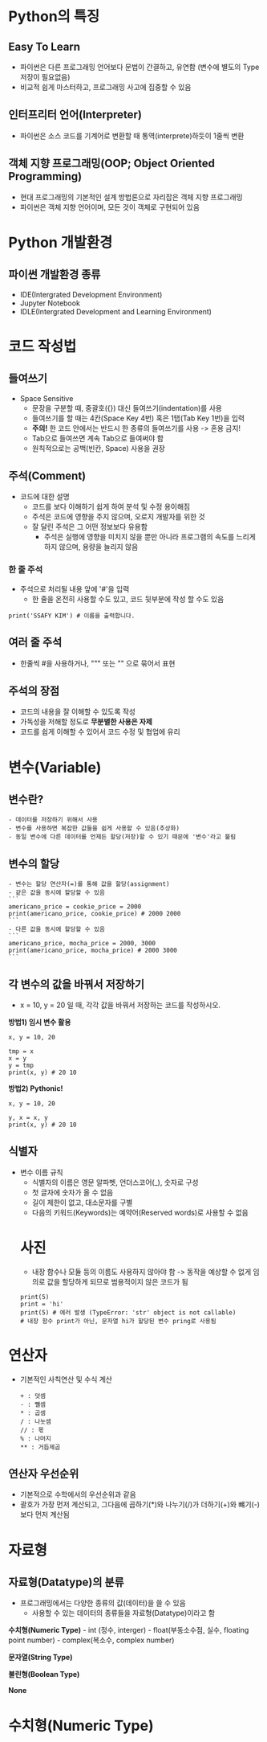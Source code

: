 # Python의 특징

## Easy To Learn
- 파이썬은 다른 프로그래밍 언어보다 문법이 간결하고, 유연함 (변수에 별도의 Type 저장이 필요없음)
- 비교적 쉽게 마스터하고, 프로그래밍 사고에 집중할 수 있음

## 인터프리터 언어(Interpreter)
- 파이썬은 소스 코드를 기계어로 변환할 때 통역(interprete)하듯이 1줄씩 변환

## 객체 지향 프로그래밍(OOP; Object Oriented Programming)
- 현대 프로그래밍의 기본적인 설계 방법론으로 자리잡은 객체 지향 프로그래밍
- 파이썬은 객체 지향 언어이며, 모든 것이 객체로 구현되어 있음

# Python 개발환경

## 파이썬 개발환경 종류
- IDE(Intergrated Development Environment)
- Jupyter Notebook
- IDLE(Intergrated Development and Learning Environment)

# 코드 작성법

## 들여쓰기
- Space Sensitive
    - 문장을 구분할 때, 중괄호({}) 대신 들여쓰기(indentation)를 사용
    - 들여쓰기를 할 때는 4칸(Space Key 4번) 혹은 1탭(Tab Key 1번)을 입력
    - **주의!** 한 코드 안에서는 반드시 한 종류의 들여쓰기를 사용 -> 혼용 금지!
    - Tab으로 들여쓰면 계속 Tab으로 들여써야 함
    - 원칙적으로는 공백(빈칸, Space) 사용을 권장

## 주석(Comment)
- 코드에 대한 설명
    - 코드를 보다 이해하기 쉽게 하여 분석 및 수정 용이해짐
    - 주석은 코드에 영향을 주지 않으며, 오로지 개발자를 위한 것
    - 잘 달린 주석은 그 어떤 정보보다 유용함
        - 주석은 실행에 영향을 미치지 않을 뿐만 아니라 프로그램의 속도를 느리게 하지 않으며, 용량을 늘리지 않음
### 한 줄 주석
- 주석으로 처리될 내용 앞에 '#'을 입력
    - 한 줄을 온전히 사용할 수도 있고, 코드 뒷부분에 작성 할 수도 있음
```
print('SSAFY KIM') # 이름을 출력합니다.
```

## 여러 줄 주석
- 한줄씩 #을 사용하거나, """ 또는 "" 으로 묶어서 표현

## 주석의 장점
- 코드의 내용을 잘 이해할 수 있도록 작성
- 가독성을 저해할 정도로 **무분별한 사용은 자제**
- 코드를 쉽게 이해할 수 있어서 코드 수정 및 협업에 유리

# 변수(Variable)

## 변수란?
    - 데이터를 저장하기 위해서 사용
    - 변수를 사용하면 복잡한 값들을 쉽게 사용할 수 있음(추상화)
    - 동일 변수에 다른 데이터를 언제든 할당(저장)할 수 있기 때문에 '변수'라고 불림

## 변수의 할당
    - 변수는 할당 연산자(=)를 통해 값을 할당(assignment)
    - 같은 값을 동시에 할당할 수 있음
    ```
    americano_price = cookie_price = 2000
    print(americano_price, cookie_price) # 2000 2000
    ```
    - 다른 값을 동시에 할당할 수 있음
    ```
    americano_price, mocha_price = 2000, 3000
    print(americano_price, mocha_price) # 2000 3000
    ```

## 각 변수의 값을 바꿔서 저장하기
- x = 10, y = 20 일 때, 각각 값을 바꿔서 저장하는 코드를 작성하시오.

**방법1) 임시 변수 활용**
```
x, y = 10, 20

tmp = x
x = y
y = tmp
print(x, y) # 20 10
```

**방법2) Pythonic!**
```
x, y = 10, 20

y, x = x, y
print(x, y) # 20 10
```

## 식별자
- 변수 이름 규칙
    - 식별자의 이름은 영문 알파벳, 언더스코어(_), 숫자로 구성
    - 첫 글자에 숫자가 올 수 없음
    - 길이 제한이 없고, 대소문자를 구별
    - 다음의 키워드(Keywords)는 예약어(Reserved words)로 사용할 수 없음
    # 사진
    - 내장 함수나 모듈 등의 이름도 사용하지 않아야 함 -> 동작을 예상할 수 없게 임의로 값을 할당하게 되므로 범용적이지 않은 코드가 됨
    ```
    print(5)
    print = 'hi'
    print(5) # 에러 발생 (TypeError: 'str' object is not callable)
    # 내장 함수 print가 아닌, 문자열 hi가 할당된 변수 pring로 사용됨
    ```

# 연산자
- 기본적인 사칙연산 및 수식 계산
    ```
    + : 덧셈
    - : 뺄셈
    * : 곱셈
    / : 나눗셈
    // : 몫
    % : 나머지
    ** : 거듭제곱
    ```

## 연산자 우선순위
- 기본적으로 수학에서의 우선순위과 같음
- 괄호가 가장 먼저 계산되고, 그다음에 곱하기(*)와 나누기(/)가 더하기(+)와 뺴기(-)보다 먼저 계산됨

# 자료형

## 자료형(Datatype)의 분류
- 프로그래밍에서는 다양한 종류의 값(데이터)을 쓸 수 있음
    - 사용할 수 있는 데이터의 종류들을 자료형(Datatype)이라고 함

**수치형(Numeric Type)**
    - int (정수, interger)
    - float(부동소수점, 실수, floating point number)
    - complex(복소수, complex number)

**문자열(String Type)**

**불린형(Boolean Type)**

**None**

# 수치형(Numeric Type)
